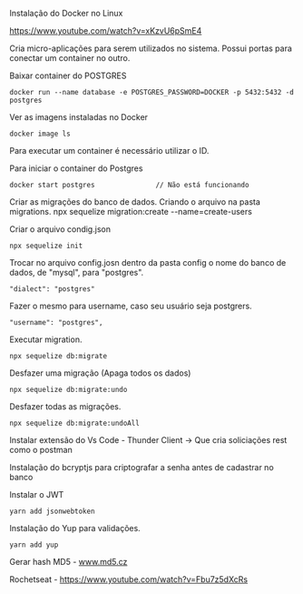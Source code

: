 Instalação do Docker no Linux

https://www.youtube.com/watch?v=xKzvU6pSmE4

Cria micro-aplicações para serem utilizados no sistema.
Possui portas para conectar um container no outro.

Baixar container do POSTGRES

```
docker run --name database -e POSTGRES_PASSWORD=DOCKER -p 5432:5432 -d postgres
```

Ver as imagens instaladas no Docker

```
docker image ls
```

Para executar um container é necessário utilizar o ID.

Para iniciar o container do Postgres

```
docker start postgres               // Não está funcionando
```

Criar as migrações do banco de dados. Criando o arquivo na pasta migrations.
npx sequelize migration:create --name=create-users

Criar o arquivo condig.json

```
npx sequelize init
```

Trocar no arquivo config.josn dentro da pasta config o nome do banco de dados, de "mysql", para "postgres".

```
"dialect": "postgres"
```

Fazer o mesmo para username, caso seu usuário seja postgrers. 

```
"username": "postgres",
```

Executar migration.

```
npx sequelize db:migrate
```

Desfazer uma migração (Apaga todos os dados)

```
npx sequelize db:migrate:undo
```

Desfazer todas as migrações. 

```
npx sequelize db:migrate:undoAll
```

Instalar extensão do Vs Code - Thunder Client -> Que cria soliciações rest como o postman

Instalação do bcryptjs para criptografar a senha antes de cadastrar no banco

Instalar o JWT
```
yarn add jsonwebtoken
```

Instalação do Yup para validações.
```
yarn add yup
```

Gerar hash MD5 - www.md5.cz

Rochetseat - https://www.youtube.com/watch?v=Fbu7z5dXcRs